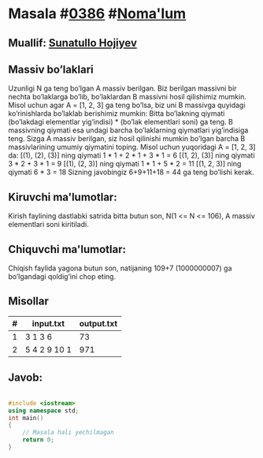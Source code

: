 
<h1>Masala #<a href="https://robocontest.uz/tasks/0386">0386</a> #<a href="https://robocontest.uz/tasks?category=1">Noma'lum</a></h1>
<h2> Muallif: <a href="https://robocontest.uz/profile/sunnat">Sunatullo Hojiyev</a></h2>
<h2>Massiv bo’laklari</h2>
<p>Uzunligi N ga teng bo’lgan A massiv berilgan. Biz berilgan massivni bir nechta bo’laklarga bo’lib, bo’laklardan B massivni hosil qilishimiz mumkin. Misol uchun agar A = [1, 2, 3] ga teng bo’lsa, biz uni B massivga quyidagi ko’rinishlarda bo’laklab berishimiz mumkin:
Bitta bo’lakning qiymati (bo’lakdagi elementlar yig’indisi) * (bo’lak elementlari soni) ga teng. B massivning qiymati esa undagi barcha bo’laklarning qiymatlari yig’indisiga teng.
Sizga A massiv berilgan, siz hosil qilinishi mumkin bo’lgan barcha B massivlarining umumiy qiymatini toping. Misol uchun yuqoridagi A = [1, 2, 3] da:
[(1), (2), (3)] ning qiymati 1 * 1 + 2 * 1 + 3 * 1 = 6
[(1, 2), (3)] ning qiymati 3 * 2 + 3 * 1 = 9
[(1), (2, 3)] ning qiymati 1 * 1 + 5 * 2 = 11
[(1, 2, 3)] ning qiymati 6 * 3 = 18
Sizning javobingiz 6+9+11+18 = 44 ga teng bo’lishi kerak.</p>
<h2>Kiruvchi ma'lumotlar:</h2>
<p>Kirish faylining dastlabki satrida bitta butun son, N(1 <= N <= 106), A massiv elementlari soni kiritiladi.</p>
<h2>Chiquvchi ma'lumotlar:</h2>
<p>Chiqish faylida yagona butun son, natijaning 109+7 (1000000007) ga bo’lgandagi qoldig’ini chop eting.</p>
<h2>Misollar</h2>
<table>
    <thead>
        <tr>
            <th>#</th>
            <th>input.txt</th>
            <th>output.txt</th>
        </tr>
    </thead>
    <tbody>
            <tr>
                <td>1</td>
                <td>3
1 3 6</td>
                <td>73</td>
            </tr>
            <tr>
                <td>2</td>
                <td>5
4 2 9 10 1</td>
                <td>971</td>
            </tr>
    </tbody>
    </table>
    
<h2>Javob:</h2>

######
```cpp
#include <iostream>
using namespace std;
int main()
{
    // Masala hali yechilmagan
    return 0;
}
```
